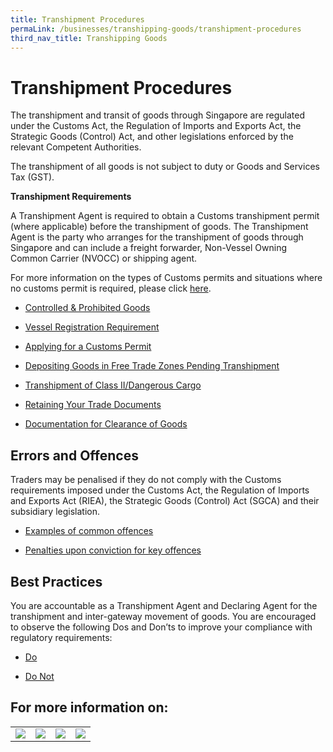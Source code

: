 ```yaml
---
title: Transhipment Procedures
permaLink: /businesses/transhipping-goods/transhipment-procedures
third_nav_title: Transhipping Goods
---
```



# Transhipment Procedures

The transhipment and transit of goods through Singapore are regulated under the Customs Act, the Regulation of Imports and Exports Act, the Strategic Goods (Control) Act, and other legislations enforced by the relevant Competent Authorities.

The transhipment of all goods is not subject to duty or Goods and Services Tax (GST).

**Transhipment Requirements**

A Transhipment Agent is required to obtain a Customs transhipment permit (where applicable) before the transhipment of goods. The Transhipment Agent is the party who arranges for the transhipment of goods through Singapore and can include a freight forwarder, Non-Vessel Owning Common Carrier (NVOCC) or shipping agent.

For more information on the types of Customs permits and situations where no customs permit is required, please click [here](https://www.customs.gov.sg/businesses/transhipping-goods/transhipment-procedures/types-of-transhipment-permits).

-   [Controlled & Prohibited Goods](https://www.customs.gov.sg/businesses/transhipping-goods/transhipment-procedures#item-heading-6d6ce17a-45cd-46c2-a9c3-c6a3b0e12bcd)
    
-   [Vessel Registration Requirement](https://www.customs.gov.sg/businesses/transhipping-goods/transhipment-procedures#item-heading-b5671bf3-5c37-4f72-8e85-82d9db2030ca)
    
-   [Applying for a Customs Permit](https://www.customs.gov.sg/businesses/transhipping-goods/transhipment-procedures#item-heading-b55a0a29-c3bf-4264-9f3c-4209b9434d82)
    
-   [Depositing Goods in Free Trade Zones Pending Transhipment](https://www.customs.gov.sg/businesses/transhipping-goods/transhipment-procedures#item-heading-0015e828-4ce9-4dcb-87b3-b251e493939f)
    
-   [Transhipment of Class II/Dangerous Cargo](https://www.customs.gov.sg/businesses/transhipping-goods/transhipment-procedures#item-heading-44aa5552-394a-4e7e-922b-bca4d9c33b3d)
    
-   [Retaining Your Trade Documents](https://www.customs.gov.sg/businesses/transhipping-goods/transhipment-procedures#item-heading-3975c031-8d29-42c4-81ce-ea6dd9c788ce)
    
-   [Documentation for Clearance of Goods](https://www.customs.gov.sg/businesses/transhipping-goods/transhipment-procedures#item-heading-6195b3ca-253d-4552-844c-98c00e1a7419)
    

## Errors and Offences

Traders may be penalised if they do not comply with the Customs requirements imposed under the Customs Act, the Regulation of Imports and Exports Act (RIEA), the Strategic Goods (Control) Act (SGCA) and their subsidiary legislation.

-   [Examples of common offences](https://www.customs.gov.sg/businesses/transhipping-goods/transhipment-procedures#item-heading-46075a7a-4d39-4a74-b9dc-d39143a6ba11)
    
-   [Penalties upon conviction for key offences](https://www.customs.gov.sg/businesses/transhipping-goods/transhipment-procedures#item-heading-de1f0ca6-f89f-4b0f-a203-a4b5aac715fe)
    

## Best Practices

You are accountable as a Transhipment Agent and Declaring Agent for the transhipment and inter-gateway movement of goods. You are encouraged to observe the following Dos and Don’ts to improve your compliance with regulatory requirements:

-   [Do](https://www.customs.gov.sg/businesses/transhipping-goods/transhipment-procedures#item-heading-87267bc4-ad79-4f85-a9b2-b6012eee9328)
    
-   [Do Not](https://www.customs.gov.sg/businesses/transhipping-goods/transhipment-procedures#item-heading-47e9cd10-b6c1-45c3-af82-6e771659a226)
  
## For more information on: 
 
|  |  ||  | 
|--|--|--| -- | 
| ![](https://lh6.googleusercontent.com/njf1j9yjEIE9SAJfDSYN_vFT3Du4rwoE02ne3cIMRdDV0Ryb48D7v1kN8-b3uqG8P--5LsexrIqlnStZ-sPzxHQEYfkEhSt8WVdG-ALRGqGPIBNkmvEW0JOXGzgMInOp1WidrjTbqMiRgtx7ZQ) |![](https://lh5.googleusercontent.com/KUojJ2d9lVN1PZu-VK_VAjruAd_gcEdy0DWNg2b7iNqTLFIX0gyysa9FhU9iDr2KHlQowgH1b2pUhGda0mR80FPOZweO2wFQcq9ha2kXbIHsfRIoCEYVBK_DwdvaVM0cFXUbEmcZycWVzLg14A)  |![](https://lh6.googleusercontent.com/V2at_ZhSduN3BnzTSVeBece_JIsb8QZUaMo7KGX0nIUFr7LJNEcEXoTLw4gLdoBscolrb4xBfyAJ-H-vMwJy5gZzWMu8sU9Fak-qNlQ5mwBINpxXP7yKTPFNovWUyrWJr7UEoCSASxKOAbHh_Q)| ![](https://lh3.googleusercontent.com/os_C_fDfFMe9_7JsOVNyw4oPmKPacsM3rezMZrAU_pWLbZDh6w9o0VF44UdHTVRf4_c7QWkW0jS_YNDfzdimuB3Y1VHu-_V6LnpUte0VIF__dgpSEQF9thwTZ86BWWjjBiQ5ANLNFe0QtcrjJQ) | 
